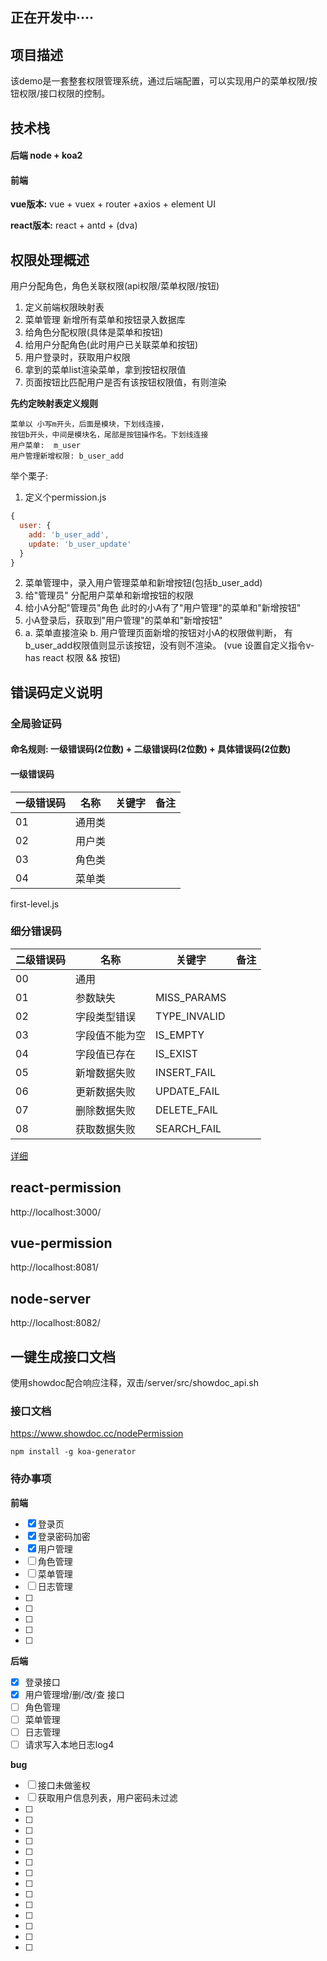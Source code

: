 
## 正在开发中····
## 项目描述
   该demo是一套整套权限管理系统，通过后端配置，可以实现用户的菜单权限/按钮权限/接口权限的控制。

  
## 技术栈
#### 后端 node + koa2   
#### 前端

**vue版本:** vue + vuex + router +axios + element UI


**react版本:** react + antd + (dva)

## 权限处理概述
 
用户分配角色，角色关联权限(api权限/菜单权限/按钮)
1. 定义前端权限映射表
2. 菜单管理 新增所有菜单和按钮录入数据库
3. 给角色分配权限(具体是菜单和按钮)
4. 给用户分配角色(此时用户已关联菜单和按钮)
5. 用户登录时，获取用户权限
6. 拿到的菜单list渲染菜单，拿到按钮权限值
7. 页面按钮比匹配用户是否有该按钮权限值，有则渲染

**先约定映射表定义规则**

    菜单以 小写m开头，后面是模块，下划线连接，
    按钮b开头，中间是模块名，尾部是按钮操作名。下划线连接
    用户菜单:  m_user
    用户管理新增权限: b_user_add
    
举个栗子:


1.  定义个permission.js
```js
{
  user: {
    add: 'b_user_add',
    update: 'b_user_update'
  }
}
```  
2. 菜单管理中，录入用户管理菜单和新增按钮(包括b_user_add)
3. 给"管理员" 分配用户菜单和新增按钮的权限
4. 给小A分配"管理员"角色
此时的小A有了"用户管理"的菜单和"新增按钮"
5. 小A登录后，获取到"用户管理"的菜单和"新增按钮"
6. 
    a. 菜单直接渲染
    b. 用户管理页面新增的按钮对小A的权限做判断，
    有b_user_add权限值则显示该按钮，没有则不渲染。
 (vue 设置自定义指令v-has  react  权限 && 按钮)   


## 错误码定义说明

### 全局验证码

#### 命名规则: 一级错误码(2位数) + 二级错误码(2位数) + 具体错误码(2位数)

#### 一级错误码
| 一级错误码  | 名称  | 关键字| 备注|
| ---- | ------  | ----| ----|
|  01 | 通用类  | |
|  02 | 用户类  | |
|  03 | 角色类  | |
|  04 | 菜单类  | |

first-level.js


### 细分错误码

| 二级错误码  | 名称  | 关键字| 备注|
| ---- | ------  | ----| ----|
|  00 |  通用 |   | |
|  01 | 参数缺失  | MISS_PARAMS| |
|  02 | 字段类型错误 | TYPE_INVALID | |
|  03 | 字段值不能为空  | IS_EMPTY | |
|  04 | 字段值已存在  | IS_EXIST| |
|  05 | 新增数据失败  | INSERT_FAIL | |
| 06 | 更新数据失败  | UPDATE_FAIL | |
| 07 | 删除数据失败  | DELETE_FAIL | |
| 08 | 获取数据失败  | SEARCH_FAIL | |

[详细](https://github.com/WiFiUncle/vue-react-node-permission/blob/master/server/src/code/错误码定义说明.md)








## react-permission

http://localhost:3000/

## vue-permission

http://localhost:8081/

## node-server

http://localhost:8082/

## 一键生成接口文档
使用showdoc配合响应注释，双击/server/src/showdoc_api.sh

### 接口文档
https://www.showdoc.cc/nodePermission


`npm install -g koa-generator`

### 待办事项

**前端**
-[x] 登录页
-[x] 登录密码加密
-[x] 用户管理
-[ ] 角色管理
-[ ] 菜单管理
-[ ] 日志管理
-[ ] 
-[ ] 
-[ ] 
-[ ] 
-[ ] 

**后端**
-[x] 登录接口 
-[x] 用户管理增/删/改/查 接口
-[ ] 角色管理
-[ ] 菜单管理
-[ ] 日志管理
-[ ] 请求写入本地日志log4

**bug**
-[ ] 接口未做鉴权
-[ ] 获取用户信息列表，用户密码未过滤
-[ ] 
-[ ] 
-[ ] 
-[ ] 
-[ ] 
-[ ] 
-[ ] 
-[ ] 
-[ ] 
-[ ] 
-[ ] 
-[ ] 
-[ ] 
-[ ] 


